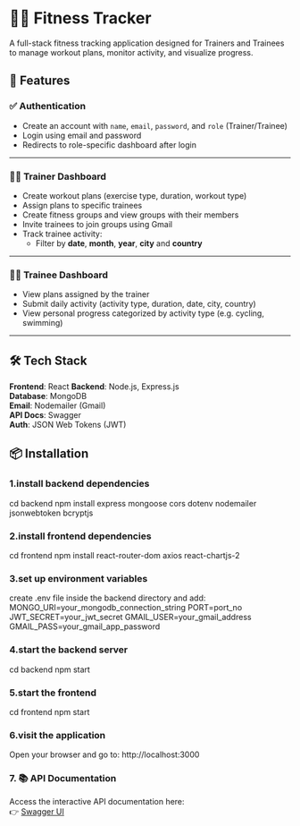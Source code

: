 # 🏋️‍♀️ Fitness Tracker

A full-stack fitness tracking application designed for Trainers and Trainees to manage workout plans, monitor activity, and visualize progress.

## 🚀 Features

### ✅ Authentication
- Create an account with `name`, `email`, `password`, and `role` (Trainer/Trainee)
- Login using email and password
- Redirects to role-specific dashboard after login

---

### 🧑‍🏫 Trainer Dashboard
- Create workout plans (exercise type, duration, workout type)
- Assign plans to specific trainees
- Create fitness groups and view groups with their members
- Invite trainees to join groups using Gmail
- Track trainee activity:
  - Filter by **date**, **month**, **year**, **city** and **country**

---

### 🧑‍💼 Trainee Dashboard
- View plans assigned by the trainer
- Submit daily activity (activity type, duration, date, city, country)
- View personal progress categorized by activity type (e.g. cycling, swimming)

---

## 🛠️ Tech Stack

**Frontend**: React
**Backend**: Node.js, Express.js  
**Database**: MongoDB  
**Email**: Nodemailer (Gmail)  
**API Docs**: Swagger  
**Auth**: JSON Web Tokens (JWT)

## 📦 Installation

### 1.install backend dependencies
cd backend
npm install express mongoose cors dotenv nodemailer jsonwebtoken bcryptjs

### 2.install frontend dependencies
cd frontend
npm install react-router-dom axios react-chartjs-2

### 3.set up environment variables
create .env file inside the backend directory and add:
    MONGO_URI=your_mongodb_connection_string
    PORT=port_no
    JWT_SECRET=your_jwt_secret
    GMAIL_USER=your_gmail_address
    GMAIL_PASS=your_gmail_app_password

### 4.start the backend server
cd backend
npm start

### 5.start the frontend
cd frontend
npm start

### 6.visit the application
Open your browser and go to: http://localhost:3000

### 7. 📚 API Documentation
Access the interactive API documentation here:  
👉 [Swagger UI](http://localhost:5000/api-docs/)
